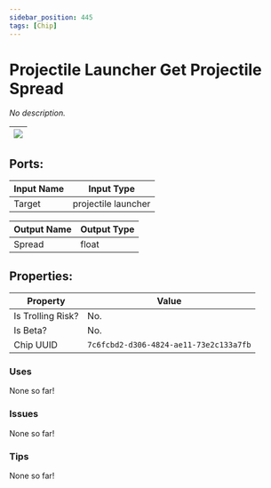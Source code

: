 ```yaml
---
sidebar_position: 445
tags: [Chip]
---
```


# Projectile Launcher Get Projectile Spread


*No description.*

| ![](https://images-ext-2.discordapp.net/external/MPmIaQzlEPmgGWlgi-WxBBXt0Bjv_zWPkg1y1f_sy3s/https/www.recroomcircuits.com/image/circuit/absolute-value?width=206&height=108) |
|-----|

## Ports:

| Input Name | Input Type |
|-----------|-----------|
| Target | projectile launcher |

| Output Name | Output Type |
|-----------|-----------|
| Spread | float |

## Properties:

| Property  | Value |
|-------------------|-----------|
| Is Trolling Risk? | No. |
| Is Beta? | No. |
| Chip UUID | `7c6fcbd2-d306-4824-ae11-73e2c133a7fb` |

### Uses
None so far!

### Issues
None so far!

### Tips
None so far!
